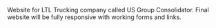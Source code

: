 Website for LTL Trucking company called US Group Consolidator.  Final website will be fully responsive with working forms and links.
